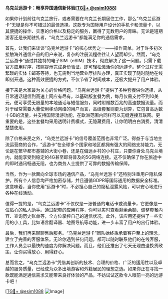 **乌克兰远游卡：畅享异国通信新体验[[TG💪+ @esim1088](https://t.me/s/esim1088)]**

如果你计划前往乌克兰旅行，或者需要在乌克兰长期居住工作，那么“乌克兰远游卡”无疑是你不可错过的最佳选择。这款专为国际用户设计的手机卡和流量卡，以其便捷的操作、实惠的价格以及稳定的服务，赢得了无数用户的青睐。无论是短期游客还是长期驻扎者，“乌克兰远游卡”都能满足你的通信需求。

首先，让我们来谈谈“乌克兰远游卡”的核心优势之一——操作简单。对于许多初次接触海外通信产品的用户来说，复杂的注册流程往往让人望而却步。然而，“乌克兰远游卡”通过其独特的电子SIM（eSIM）技术，彻底解决了这一问题。只需下载官方应用程序，按照提示完成身份验证，即可轻松激活你的远游卡。整个过程无需繁琐的实体卡邮寄等待，也无需到当地营业厅排队办理，真正实现了随时随地在线即刻开通。这种高效便捷的方式，不仅节省了时间成本，还极大提升了用户体验。

接下来是大家最为关心的价格问题。“乌克兰远游卡”提供了多种套餐供你选择，从日常通话短信到高速上网应有尽有。以基础版套餐为例，每月仅需支付不到10美元，便可享受无限量的本地通话与短信服务，同时附赠数百兆的高速数据流量。而对于经常需要大量使用移动网络的用户而言，高级套餐则更为划算，它包含高达数十GB的流量，并支持国际漫游功能，在欧洲范围内同样可以无缝连接互联网。更重要的是，这些套餐均采用透明计费模式，无隐藏费用，让你明明白白消费，清清楚楚使用。

除了价格亲民之外，“乌克兰远游卡”的信号覆盖范围也非常广泛。得益于与当地主流运营商的合作，“远游卡”在全球多个国家和地区都拥有强大的网络支持能力。无论是在繁华都市基辅的大街小巷，还是在偏远乡村的小村庄，只要你身处乌克兰境内，就能享受到稳定的4G甚至即将普及的5G网络连接。这不仅确保了你在旅途中的即时通讯畅通无阻，也为商务人士提供了可靠的数据传输保障。

当然，作为一款面向全球市场的通信产品，“乌克兰远游卡”还特别注重用户隐私保护。所有个人信息均严格加密存储，并且遵循GDPR等国际通用的数据安全标准。这意味着，当你使用“远游卡”时，不必担心自己的隐私泄露风险，可以安心地进行各种在线活动。

值得一提的是，“乌克兰远游卡”不仅仅是一张普通的电话卡或流量卡，它更像是一位贴心的私人助手。通过配套的应用程序，你可以实时查看剩余余额、调整套餐内容、查询历史账单等，全方位掌控自己的通信状况。此外，该应用还提供了一些实用的小工具，比如语言翻译器、地图导航等功能，进一步丰富了用户的出行体验。

最后，我们再来聊聊售后服务。“乌克兰远游卡”团队始终秉承着客户至上的理念，建立了完善的客服体系。无论你遇到任何问题，都可以随时联系他们的在线客服，工作人员会以最快的速度为你解决问题。而且，他们还推出了七天无理由退换货政策，让你买得放心、用得舒心。

总而言之，“乌克兰远游卡”凭借其创新的技术、合理的价格、广泛的适用性以及卓越的服务质量，已经成为众多出境游客和外籍居民的理想之选。如果你正在寻找一款既能满足通信需求又能带来良好体验的产品，不妨试试这款令人眼前一亮的远游卡吧！

[[TG💪+ @esim1088](https://t.me/s/esim1088) ![Image](https://i.postimg.cc/4NQfJmqS/Snipaste-2025-05-13-00-14-12.png)]